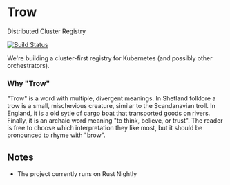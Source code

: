 # Trow
Distributed Cluster Registry

[![Build Status](https://travis-ci.org/ContainerSolutions/trow.svg?branch=master)](https://travis-ci.org/ContainerSolutions/trow)

We're building a cluster-first registry for Kubernetes (and possibly other orchestrators).

### Why "Trow"

"Trow" is a word with multiple, divergent meanings. In Shetland folklore a trow
is a small, mischevious creature, similar to the Scandanavian troll. In England,
it is a old sytle of cargo boat that transported goods on rivers. Finally, it is
an archaic word meaning "to think, believe, or trust". The reader is free to
choose which interpretation they like most, but it should be pronounced to rhyme
with "brow".
 
## Notes

- The project currently runs on Rust Nightly
